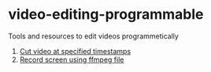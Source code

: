 # video-editing-programmable
Tools and resources to edit videos programmetically

1. [Cut video at specified timestamps](/autocut.sh)
2. [Record screen using ffmpeg file](/recordscreen.sh)
